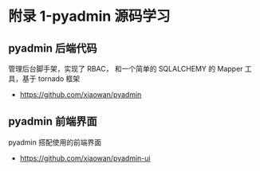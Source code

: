 # 附录 1-pyadmin 源码学习

## pyadmin 后端代码

管理后台脚手架，实现了 RBAC， 和一个简单的 SQLALCHEMY 的 Mapper 工具，基于 tornado 框架

- https://github.com/xiaowan/pyadmin

## pyadmin 前端界面

pyadmin 搭配使用的前端界面

- https://github.com/xiaowan/pyadmin-ui
